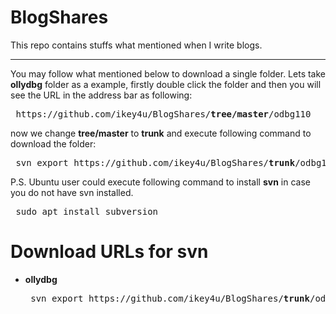 <h1>BlogShares</h1>
This repo contains stuffs what mentioned when I write blogs.
<hr/>
You may follow what mentioned below to download a single folder.
Lets take <b>ollydbg</b> folder as a example, firstly double click the
folder and  then you will see the URL in the address bar as following:
<pre> https://github.com/ikey4u/BlogShares/<b>tree/master</b>/odbg110 </pre>
now we change <b>tree/master</b> to <b>trunk</b> and execute following  command to 
download the folder:
<pre> svn export https://github.com/ikey4u/BlogShares/<b>trunk</b>/odbg110 </pre>

P.S.
Ubuntu user could execute following command to install <b>svn</b> in case you do not
have svn installed.
<pre> sudo apt install subversion </pre>

<h1>Download URLs for svn</h1>
<ul>
    <li><b>ollydbg</b> <pre> svn export https://github.com/ikey4u/BlogShares/<b>trunk</b>/odbg110 </pre> </li>
</ul>
